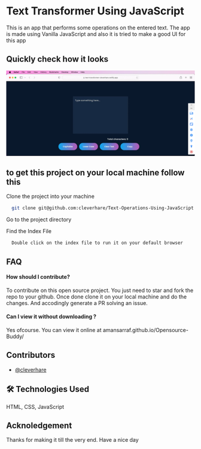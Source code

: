 
# Text Transformer Using JavaScript
This is an app that performs some operations on the entered text. The app is made using Vanilla JavaScript and also it is tried to make a good UI for this app


## Quickly check how it looks

![App Screenshot](appss.png)


## to get this project on your local machine follow this

Clone the project into your machine

```bash
  git clone git@github.com:cleverhare/Text-Operations-Using-JavaScript.git
```

Go to the project directory


Find the Index File

```bash
  Double click on the index file to run it on your default browser
```


## FAQ

#### How should I contribute?

To contribute on this open source project. You just need to star and fork the repo to  your github. 
Once done clone it on your local machine and do the changes. And accodingly generate a PR solving an issue.




#### Can I view it without downloading ?

Yes ofcourse. You can view it online at amansarraf.github.io/Opensource-Buddy/



## Contributors

- [@cleverhare](https://www.github.com/cleverhare)

 


## 🛠 Technologies Used

HTML, CSS,  JavaScript

## Acknoledgement

Thanks for making it till the very end. Have a nice day
